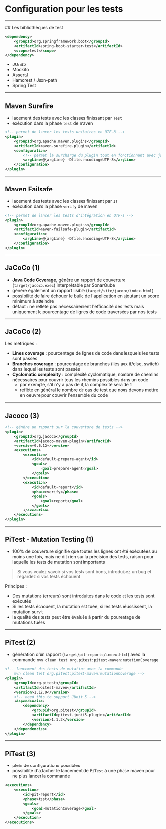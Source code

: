 # Configuration pour les tests

----

## Les bibliothèques de test

```xml
<dependency>
	<groupId>org.springframework.boot</groupId>
	<artifactId>spring-boot-starter-test</artifactId>
	<scope>test</scope>
</dependency>
```

- JUnit5
- Mockito
- AssertJ
- Hamcrest / Json-path
- Spring Test

----

## Maven Surefire

- lacement des tests avec les classes finissant par `Test`
- exécution dans la phase `test` de maven

```xml
<!-- permet de lancer les tests unitaires en UTF-8 -->
<plugin>
	<groupId>org.apache.maven.plugins</groupId>
	<artifactId>maven-surefire-plugin</artifactId>
	<configuration>
		<!-- permet la surcharge du plugin tout en fonctionnant avec jacoco -->
		<argLine>@{argLine} -Dfile.encoding=UTF-8</argLine>
	</configuration>
</plugin>
```

----

## Maven Failsafe

- lacement des tests avec les classes finissant par `IT`
- exécution dans la phase `verify` de maven

```xml
<!-- permet de lancer les tests d'intégration en UTF-8 -->
<plugin>
	<groupId>org.apache.maven.plugins</groupId>
	<artifactId>maven-failsafe-plugin</artifactId>
	<configuration>
		<argLine>@{argLine} -Dfile.encoding=UTF-8</argLine>
	</configuration>
</plugin>
``` 

----

## JaCoCo (1)

- **Java Code Coverage**, génère un rapport de couverture (`target/jacoco.exec`) interprétable par SonarQube
- génère également un rapport lisible (`target/site/jacoco/index.html`)
- possibilité de faire échouer le build de l'application en ajoutant un score minimum à atteindre
- défaut : ne reflète pas nécessairement l'efficacité des tests mais uniquement le pourcentage de lignes de code traversées par nos tests

----

## JaCoCo (2)

Les métriques :

- **Lines coverage** : pourcentage de lignes de code dans lesquels les tests sont passés
- **Branches coverage** : pourcentage de branches (liés aux if/else, switch) dans lequel les tests sont passés
- **Cyclomatic complexity** : complexité cyclomatique, nombre de chemins nécessaires pour couvrir tous les chemins possibles dans un code
  - par exemple, s'il n'y a pas de if, la complexité sera de 1
  - reflète en général le nombre de cas de test que nous devons mettre en oeuvre pour couvrir l'ensemble du code

----

## Jacoco (3)

```xml
<!-- génère un rapport sur la couverture de tests -->
<plugin>
	<groupId>org.jacoco</groupId>
	<artifactId>jacoco-maven-plugin</artifactId>
	<version>0.8.12</version>
	<executions>
		<execution>
			<id>default-prepare-agent</id>
			<goals>
				<goal>prepare-agent</goal>
			</goals>
		</execution>
		<execution>
			<id>default-report</id>
			<phase>verify</phase>
			<goals>
				<goal>report</goal>
			</goals>
		</execution>
	</executions>
</plugin>
```

----

## PiTest - Mutation Testing (1)

- 100% de couverture signifie que toutes les lignes ont été exécutées au moins une fois, mais ne dit rien sur la précision des tests, raison pour laquelle les tests de mutation sont importants

> Si vous voulez savoir si vos tests sont bons, introduisez un bug et regardez si vos tests échouent

Principes :

- Des mutations (erreurs) sont introduites dans le code et les tests sont exécutés
- Si les tests échouent, la mutation est tuée, si les tests réussissent, la mutation survit
- la qualité des tests peut être évaluée à partir du pourentage de mutations tuées

----

## PiTest (2)

- génération d'un rapport (`target/pit-reports/index.html`) avec la commande `mvn clean test org.pitest:pitest-maven:mutationCoverage`

```xml
<!-- lancement des tests de mutation avec la commande
	mvn clean test org.pitest:pitest-maven:mutationCoverage -->
<plugin>
	<groupId>org.pitest</groupId>
	<artifactId>pitest-maven</artifactId>
	<version>1.12.0</version>
	<!-- need this to support JUnit 5 -->
	<dependencies>
		<dependency>
			<groupId>org.pitest</groupId>
			<artifactId>pitest-junit5-plugin</artifactId>
			<version>1.1.2</version>
		</dependency>
	</dependencies>
</plugin>
```

----

## PiTest (3)

- plein de configurations possibles
- possibilité d'attacher le lancement de `PiTest` à une phase maven pour ne plus lancer la commande

```xml
<executions>
	<execution>
		<id>pit-report</id>
		<phase>test</phase>
		<goals>
			<goal>mutationCoverage</goal>
		</goals>
	</execution>
</executions>
```
